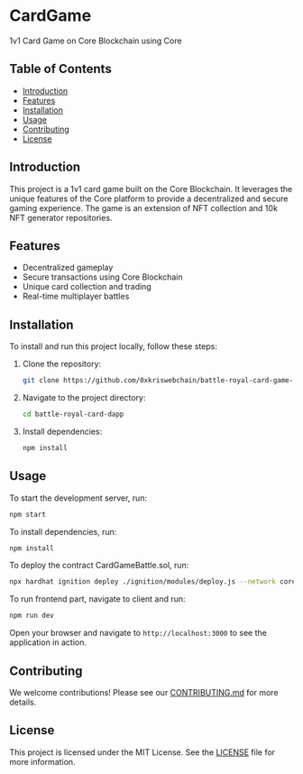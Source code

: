 # CardGame

1v1 Card Game on Core Blockchain using Core

## Table of Contents

- [Introduction](#introduction)
- [Features](#features)
- [Installation](#installation)
- [Usage](#usage)
- [Contributing](#contributing)
- [License](#license)

## Introduction

This project is a 1v1 card game built on the Core Blockchain. It leverages the unique features of the Core platform to provide a decentralized and secure gaming experience. The game is an extension of NFT collection and 10k NFT generator repositories.

## Features

- Decentralized gameplay
- Secure transactions using Core Blockchain
- Unique card collection and trading
- Real-time multiplayer battles

## Installation

To install and run this project locally, follow these steps:

1. Clone the repository:
   ```sh
   git clone https://github.com/0xkriswebchain/battle-royal-card-game-dapp.git
   ```
2. Navigate to the project directory:
   ```sh
   cd battle-royal-card-dapp
   ```
3. Install dependencies:
   ```sh
   npm install
   ```

## Usage

To start the development server, run:

```sh
npm start
```

To install dependencies, run:

```sh
npm install
```

To deploy the contract CardGameBattle.sol, run:

```sh
npx hardhat ignition deploy ./ignition/modules/deploy.js --network core_testnet
```

To run frontend part, navigate to client and run:

```sh
npm run dev
```

Open your browser and navigate to `http://localhost:3000` to see the application in action.

## Contributing

We welcome contributions! Please see our [CONTRIBUTING.md](CONTRIBUTING.md) for more details.

## License

This project is licensed under the MIT License. See the [LICENSE](LICENSE) file for more information.
